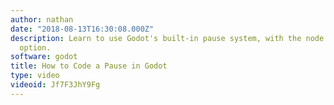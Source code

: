 ```yaml
---
author: nathan
date: "2018-08-13T16:30:08.000Z"
description: Learn to use Godot's built-in pause system, with the node's pause processing
  option.
software: godot
title: How to Code a Pause in Godot
type: video
videoid: Jf7F3JhY9Fg
---
```

